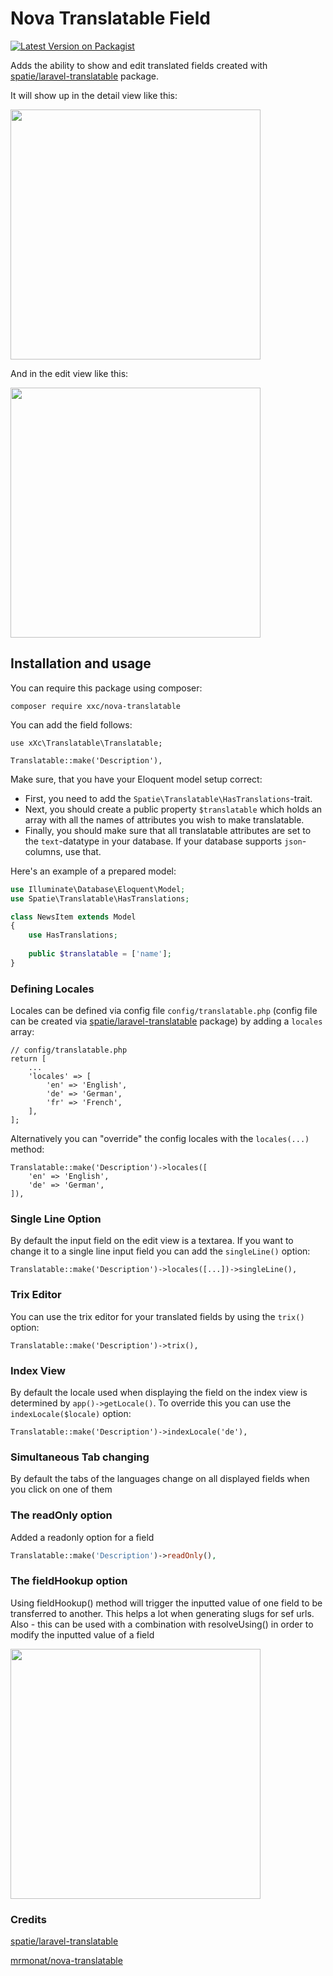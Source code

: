 # Nova Translatable Field
[![Latest Version on Packagist](https://img.shields.io/packagist/v/xxc/nova-translatable.svg?style=flat-square)](https://packagist.org/packages/xxc/nova-translatable)

Adds the ability to show and edit translated fields created with [spatie/laravel-translatable](https://github.com/spatie/laravel-translatable) package.

It will show up in the detail view like this:

<img width="400" src="https://raw.githubusercontent.com/xxaxxo/nova-translatable/master/nova-spatie-translatable-details.png">

And in the edit view like this:

<img width="400" src="https://raw.githubusercontent.com/xxaxxo/nova-translatable/master/nova-spatie-translatable-edit.png">

## Installation and usage
You can require this package using composer:

```
composer require xxc/nova-translatable
```

You can add the field follows:

```
use xXc\Translatable\Translatable;

Translatable::make('Description'),
```

Make sure, that you have your Eloquent model setup correct:

- First, you need to add the `Spatie\Translatable\HasTranslations`-trait.
- Next, you should create a public property `$translatable` which holds an array with all the names of attributes you wish to make translatable.
- Finally, you should make sure that all translatable attributes are set to the `text`-datatype in your database. If your database supports `json`-columns, use that.

Here's an example of a prepared model:

``` php
use Illuminate\Database\Eloquent\Model;
use Spatie\Translatable\HasTranslations;

class NewsItem extends Model
{
    use HasTranslations;
    
    public $translatable = ['name'];
}
```


### Defining Locales
Locales can be defined via config file ```config/translatable.php``` (config file can be created via [spatie/laravel-translatable](https://github.com/spatie/laravel-translatable#installation) package) by adding a ```locales``` array:

```
// config/translatable.php
return [
    ...
    'locales' => [
        'en' => 'English',
        'de' => 'German',
        'fr' => 'French',
    ],
];
```

Alternatively you can "override" the config locales with the ```locales(...)``` method:

```
Translatable::make('Description')->locales([
    'en' => 'English',
    'de' => 'German',
]),
```

### Single Line Option
By default the input field on the edit view is a textarea. If you want to change it to a single line input field you can add the ```singleLine()``` option:

```
Translatable::make('Description')->locales([...])->singleLine(),
```

### Trix Editor
You can use the trix editor for your translated fields by using the ```trix()``` option:

```
Translatable::make('Description')->trix(),
```

### Index View
By default the locale used when displaying the field on the index view is determined by ```app()->getLocale()```. To override this you can use the ```indexLocale($locale)``` option:

```
Translatable::make('Description')->indexLocale('de'),
```

### Simultaneous Tab changing
By default the tabs of the languages change on all displayed fields when you click on one of them

### The readOnly option
Added a readonly option for a field

```php
Translatable::make('Description')->readOnly(),
```

### The fieldHookup option
Using fieldHookup() method will trigger the inputted value of one field to be transferred to another.
This helps a lot when generating slugs for sef urls. Also - this can be used with a combination with resolveUsing() in order to modify the inputted value of a field


<img width="400" src="https://raw.githubusercontent.com/xxaxxo/nova-translatable/master/nova-slug-demo.gif">


### Credits
[spatie/laravel-translatable](https://github.com/spatie/laravel-translatable) 

[mrmonat/nova-translatable](https://github.com/mrmonat/nova-translatable)

